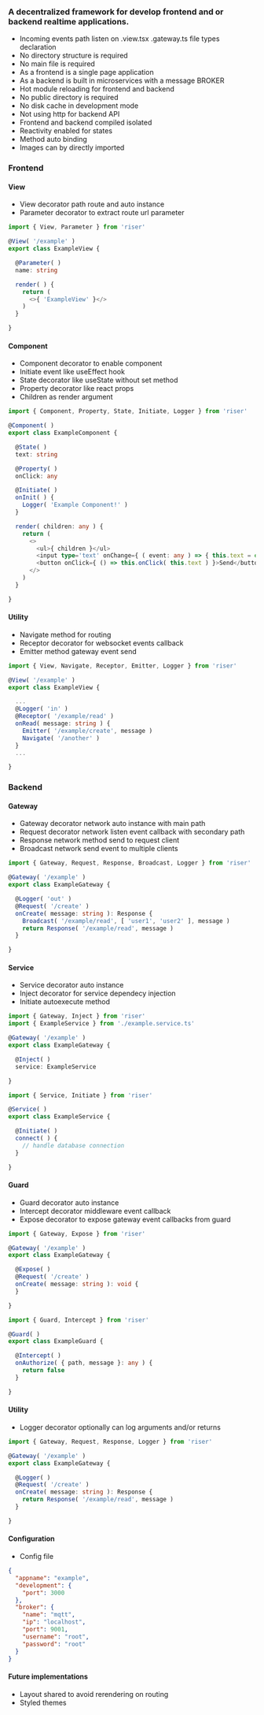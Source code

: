### A decentralized framework for develop frontend and or backend realtime applications.
- Incoming events path listen on .view.tsx .gateway.ts file types declaration
- No directory structure is required
- No main file is required
- As a frontend is a single page application
- As a backend is built in microservices with a message BROKER
- Hot module reloading for frontend and backend
- No public directory is required
- No disk cache in development mode
- Not using http for backend API
- Frontend and backend compiled isolated
- Reactivity enabled for states
- Method auto binding
- Images can by directly imported

### Frontend
#### View
- View decorator path route and auto instance
- Parameter decorator to extract route url parameter

```typescript
import { View, Parameter } from 'riser'

@View( '/example' )
export class ExampleView {

  @Parameter( )
  name: string

  render( ) {
    return (
      <>{ 'ExampleView' }</>
    )
  }

}
```

#### Component
- Component decorator to enable component
- Initiate event like useEffect hook
- State decorator like useState without set method
- Property decorator like react props
- Children as render argument


```typescript
import { Component, Property, State, Initiate, Logger } from 'riser'

@Component( )
export class ExampleComponent {

  @State( )
  text: string

  @Property( )
  onClick: any

  @Initiate( )
  onInit( ) {
    Logger( 'Example Component!' )
  }

  render( children: any ) {
    return (
      <>
        <ul>{ children }</ul>
        <input type='text' onChange={ ( event: any ) => { this.text = event.target.value } }/>
        <button onClick={ () => this.onClick( this.text ) }>Send</button>
      </>
    )
  }

}
```

#### Utility
- Navigate method for routing
- Receptor decorator for websocket events callback
- Emitter method gateway event send

```typescript
import { View, Navigate, Receptor, Emitter, Logger } from 'riser'

@View( '/example' )
export class ExampleView {

  ...
  @Logger( 'in' )
  @Receptor( '/example/read' )
  onRead( message: string ) {
    Emitter( '/example/create', message )
    Navigate( '/another' )
  }
  ...

}
```

### Backend
#### Gateway
- Gateway decorator network auto instance with main path
- Request decorator network listen event callback with secondary path
- Response network method send to request client
- Broadcast network send event to multiple clients

```typescript
import { Gateway, Request, Response, Broadcast, Logger } from 'riser'

@Gateway( '/example' )
export class ExampleGateway {

  @Logger( 'out' )
  @Request( '/create' )
  onCreate( message: string ): Response {
    Broadcast( '/example/read', [ 'user1', 'user2' ], message )
    return Response( '/example/read', message )
  }

}
```

#### Service
- Service decorator auto instance
- Inject decorator for service dependecy injection
- Initiate autoexecute method

```typescript
import { Gateway, Inject } from 'riser'
import { ExampleService } from './example.service.ts'

@Gateway( '/example' )
export class ExampleGateway {

  @Inject( )
  service: ExampleService

}

import { Service, Initiate } from 'riser'

@Service( )
export class ExampleService {

  @Initiate( )
  connect( ) {
    // handle database connection
  }

}
```

#### Guard
- Guard decorator auto instance
- Intercept decorator middleware event callback
- Expose decorator to expose gateway event callbacks from guard


```typescript
import { Gateway, Expose } from 'riser'

@Gateway( '/example' )
export class ExampleGateway {

  @Expose( )
  @Request( '/create' )
  onCreate( message: string ): void {
  }

}

import { Guard, Intercept } from 'riser'

@Guard( )
export class ExampleGuard {

  @Intercept( )
  onAuthorize( { path, message }: any ) {
    return false
  }

}
```

#### Utility
- Logger decorator optionally can log arguments and/or returns

```typescript
import { Gateway, Request, Response, Logger } from 'riser'

@Gateway( '/example' )
export class ExampleGateway {

  @Logger( )
  @Request( '/create' )
  onCreate( message: string ): Response {
    return Response( '/example/read', message )
  }

}
```

#### Configuration
- Config file

```json
{
  "appname": "example",
  "development": {
    "port": 3000
  },
  "broker": {
    "name": "mqtt",
    "ip": "localhost",
    "port": 9001,
    "username": "root",
    "password": "root"
  }
}
```

#### Future implementations
- Layout shared to avoid rerendering on routing
- Styled themes
